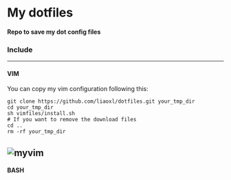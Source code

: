 My dotfiles
========

**Repo to save my dot  config files**

### Include

---
#### VIM 

You can copy my vim configuration following this:

```
git clone https://github.com/liaoxl/dotfiles.git your_tmp_dir
cd your_tmp_dir
sh vimfiles/install.sh
# If you want to remove the download files
cd ..
rm -rf your_tmp_dir
```

![myvim](http://vdisk-thumb-2.wcdn.cn/frame.1024x768/download-vdisk.sina.com.cn/42202728/33a23c1a503499e9a1743406e1d5428ffe4211c9?ssig=4BHBdm%2FtGE&Expires=1384711200&KID=sae,l30zoo1wmz)
---
#### BASH
